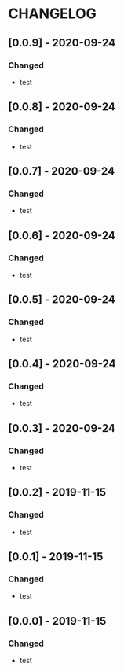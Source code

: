 # CHANGELOG

## [0.0.9] - 2020-09-24
### Changed
- test

## [0.0.8] - 2020-09-24
### Changed
- test

## [0.0.7] - 2020-09-24
### Changed
- test

## [0.0.6] - 2020-09-24
### Changed
- test

## [0.0.5] - 2020-09-24
### Changed
- test

## [0.0.4] - 2020-09-24
### Changed
- test

## [0.0.3] - 2020-09-24
### Changed
- test

## [0.0.2] - 2019-11-15
### Changed
- test

## [0.0.1] - 2019-11-15
### Changed
- test

## [0.0.0] - 2019-11-15
### Changed
- test